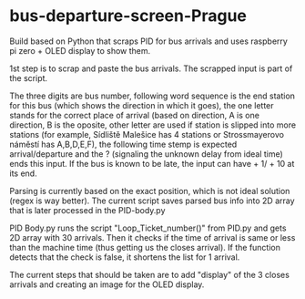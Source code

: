 # bus-departure-screen-Prague
Build based on Python that scraps PID for bus arrivals and uses raspberry pi zero + OLED display to show them.

1st step is to scrap and paste the bus arrivals. The scrapped input is part of the script.

The three digits are bus number, following word sequence is the end station for this bus (which shows the direction in which it goes), the one letter stands for the correct place of arrival (based on direction, A is one direction, B is the oposite, other letter are used if station is slipped into more stations (for example, Sídliště Malešice has 4 stations or Strossmayerovo náměstí has A,B,D,E,F), the following time stemp is expected arrival/departure and the ? (signaling the unknown delay from ideal time) ends this input. If the bus is known to be late, the input can have + 1/ + 10 at its end.

Parsing is currently based on the exact position, which is not ideal solution (regex is way better). The current script saves parsed bus info into 2D array that is later processed in the PID-body.py

PID Body.py runs the script "Loop_Ticket_number()" from PID.py and gets 2D array with 30 arrivals. Then it checks if the time of arrival is same or less than the machine time (thus getting us the closes arrival). If the function detects that the check is false, it shortens the list for 1 arrival.

The current steps that should be taken are to add "display" of the 3 closes arrivals and creating an image for the OLED display. 
